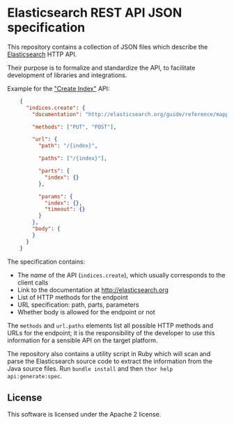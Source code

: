 # Elasticsearch REST API JSON specification

This repository contains a collection of JSON files which describe the [Elasticsearch](http://elasticsearch.org) HTTP API.

Their purpose is to formalize and standardize the API, to facilitate development of libraries and integrations.

Example for the ["Create Index"](http://www.elasticsearch.org/guide/reference/api/admin-indices-create-index/) API:

```json
    {
      "indices.create": {
        "documentation": "http://elasticsearch.org/guide/reference/mapping/",

        "methods": ["PUT", "POST"],

        "url": {
          "path": "/{index}",

          "paths": ["/{index}"],

          "parts": {
            "index": {}
          },

          "params": {
            "index": {},
            "timeout": {}
          }
        },
        "body": {
        }
      }
    }
```

The specification contains:

* The _name_ of the API (`indices.create`), which usually corresponds to the client calls
* Link to the documentation at <http://elasticsearch.org>
* List of HTTP methods for the endpoint
* URL specification: path, parts, parameters
* Whether body is allowed for the endpoint or not

The `methods` and `url.paths` elements list all possible HTTP methods and URLs for the endpoint;
it is the responsibility of the developer to use this information for a sensible API on the target platform.

The repository also contains a utility script in Ruby which will scan and parse the Elasticsearch source code
to extract the information from the Java source files. Run `bundle install` and then `thor help api:generate:spec`.

## License

This software is licensed under the Apache 2 license.
